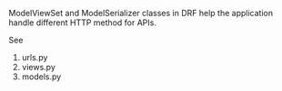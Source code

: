 

ModelViewSet and ModelSerializer classes in DRF help the application handle different HTTP method for APIs.

See

1. urls.py  
2. views.py  
3. models.py

